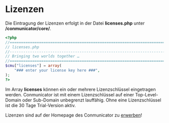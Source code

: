 # Lizenzen

Die Eintragung der Lizenzen erfolgt in der Datei **licenses.php** unter **/conmunicator/core/**.

```php
<?php
//==================================================================================
// licenses.php
//----------------------------------------------------------------------------------
// Bringing two worlds together …
//==================================================================================
$cmu["licenses"] = array(
	"### enter your license key here ###",
);
?>
```

Im Array **licenses** können ein oder mehrere Lizenzschlüssel eingetragen werden. Conmunicator ist mit einem Lizenzschlüssel auf einer Top-Level-Domain oder Sub-Domain unbegrenzt lauffähig. Ohne eine Lizenzschlüssel ist die 30 Tage Trial-Version aktiv.

Lizenzen sind auf der Homepage des Conmunicator zu [erwerben](http://www.conmunicator.de/)!